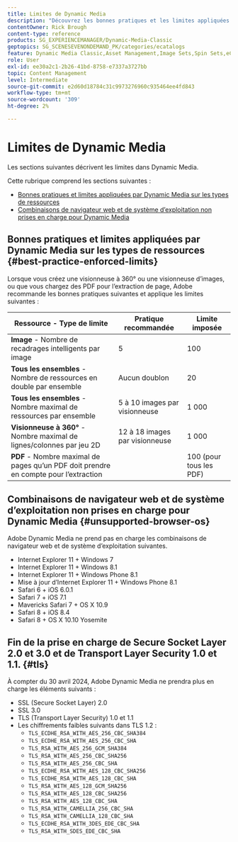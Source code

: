 ```yaml
---
title: Limites de Dynamic Media
description: "Découvrez les bonnes pratiques et les limites appliquées lorsque vous créez une visionneuse d’images ou à 360° ou chargez un PDF. Découvrez également les combinaisons de navigateur web et de système d’exploitation non prises en charge pour Dynamic Media."
contentOwner: Rick Brough
content-type: reference
products: SG_EXPERIENCEMANAGER/Dynamic-Media-Classic
geptopics: SG_SCENESEVENONDEMAND_PK/categories/ecatalogs
feature: Dynamic Media Classic,Asset Management,Image Sets,Spin Sets,eCatalog
role: User
exl-id: ee30a2c1-2b26-41bd-8758-e7337a3727bb
topic: Content Management
level: Intermediate
source-git-commit: e2d60d18784c31c9973276960c935464ee4fd843
workflow-type: tm+mt
source-wordcount: '309'
ht-degree: 2%

---
```


# Limites de Dynamic Media

Les sections suivantes décrivent les limites dans Dynamic Media.

Cette rubrique comprend les sections suivantes :

* [Bonnes pratiques et limites appliquées par Dynamic Media sur les types de ressources](#best-practice-enforced-limits)
* [Combinaisons de navigateur web et de système d’exploitation non prises en charge pour Dynamic Media](#unsupported-browser-os)

## Bonnes pratiques et limites appliquées par Dynamic Media sur les types de ressources {#best-practice-enforced-limits}

Lorsque vous créez une visionneuse à 360° ou une visionneuse d’images, ou que vous chargez des PDF pour l’extraction de page, Adobe recommande les bonnes pratiques suivantes et applique les limites suivantes :

| Ressource - Type de limite | Pratique recommandée | Limite imposée |
| --- | --- | --- |
| **Image** - Nombre de recadrages intelligents par image | 5 | 100 |
| **Tous les ensembles** - Nombre de ressources en double par ensemble | Aucun doublon | 20 |
| **Tous les ensembles** - Nombre maximal de ressources par ensemble | 5 à 10 images par visionneuse | 1 000 |
| **Visionneuse à 360°** - Nombre maximal de lignes/colonnes par jeu 2D | 12 à 18 images par visionneuse | 1 000 |
| **PDF** - Nombre maximal de pages qu’un PDF doit prendre en compte pour l’extraction |  | 100 (pour tous les PDF) |

<!-- See also [Dynamic Media limitations](/help/using/assets/limitations.md). -->

## Combinaisons de navigateur web et de système d’exploitation non prises en charge pour Dynamic Media {#unsupported-browser-os}

<!-- CQDOC-19433 -->

Adobe Dynamic Media ne prend pas en charge les combinaisons de navigateur web et de système d’exploitation suivantes.

* Internet Explorer 11 + Windows 7
* Internet Explorer 11 + Windows 8.1
* Internet Explorer 11 + Windows Phone 8.1
* Mise à jour d’Internet Explorer 11 + Windows Phone 8.1
* Safari 6 + iOS 6.0.1
* Safari 7 + iOS 7.1
* Mavericks Safari 7 + OS X 10.9
* Safari 8 + iOS 8.4
* Safari 8 + OS X 10.10 Yosemite

## Fin de la prise en charge de Secure Socket Layer 2.0 et 3.0 et de Transport Layer Security 1.0 et 1.1. {#tls}

<!-- CQDOC-19433 (original ticket)
and CQDOC-19792 (removed as per this ticket December 5, 2022) -->

À compter du 30 avril 2024, Adobe Dynamic Media ne prendra plus en charge les éléments suivants :

* SSL (Secure Socket Layer) 2.0
* SSL 3.0
* TLS (Transport Layer Security) 1.0 et 1.1
* Les chiffrements faibles suivants dans TLS 1.2 :
   * `TLS_ECDHE_RSA_WITH_AES_256_CBC_SHA384`
   * `TLS_ECDHE_RSA_WITH_AES_256_CBC_SHA`
   * `TLS_RSA_WITH_AES_256_GCM_SHA384`
   * `TLS_RSA_WITH_AES_256_CBC_SHA256`
   * `TLS_RSA_WITH_AES_256_CBC_SHA`
   * `TLS_ECDHE_RSA_WITH_AES_128_CBC_SHA256`
   * `TLS_ECDHE_RSA_WITH_AES_128_CBC_SHA`
   * `TLS_RSA_WITH_AES_128_GCM_SHA256`
   * `TLS_RSA_WITH_AES_128_CBC_SHA256`
   * `TLS_RSA_WITH_AES_128_CBC_SHA`
   * `TLS_RSA_WITH_CAMELLIA_256_CBC_SHA`
   * `TLS_RSA_WITH_CAMELLIA_128_CBC_SHA`
   * `TLS_ECDHE_RSA_WITH_3DES_EDE_CBC_SHA`
   * `TLS_RSA_WITH_SDES_EDE_CBC_SHA`

